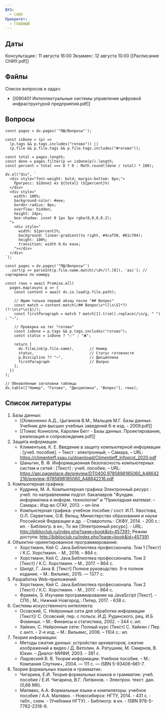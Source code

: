 ```yaml
---
ВУЗ:
  - СНИУ
Приоритет:
  - ГЛАВНЫЙ
---
```

## Даты
Консультация:: 11 августа 16:00
Экзамен:: 12 августа 10:00
[[Расписание СНИУ.pdf]]
## Файлы
Список вопросов и задач: 
- [[090401 Интеллектуальные системы управления цифровой инфраструктурой предприятия.pdf]]
## Вопросы

```dataviewjs
const pages = dv.pages('"ПШ/Вопросы"');

const isDone = (p) =>
  (p.tags && p.tags.includes("готово")) ||
  (p.file && p.file.tags && p.file.tags.includes("#готово"));

const total = pages.length;
const done = pages.filter(p => isDone(p)).length;
const percent = total === 0 ? 0 : Math.round((done / total) * 100);

dv.el("div", `
  <div style="font-weight: bold; margin-bottom: 6px;">
    Прогресс: ${done} из ${total} (${percent}%)
  </div>
  <div style="
    width: 100%;
    background-color: #eee;
    border-radius: 8px;
    overflow: hidden;
    height: 24px;
    box-shadow: inset 0 1px 3px rgba(0,0,0,0.2);
  ">
    <div style="
      width: ${percent}%;
      background: linear-gradient(to right, #4caf50, #81c784);
      height: 100%;
      transition: width 0.6s ease;
    "></div>
  </div>
`);
```
```dataviewjs
const pages = dv.pages('"ПШ/Вопросы"')
  .sort(p => parseInt(p.file.name.match(/\d+/)?.[0]), 'asc'); // сортировка по номеру

const rows = await Promise.all(
  pages.map(async p => {
    const content = await dv.io.load(p.file.path);
    
    // Ищем только первый абзац после "## Вопрос"
    const match = content.match(/## Вопрос\s*([\s\S]*?)(?:\n\s*\n|$)/);
    const firstParagraph = match ? match[1].trim().replace(/\n/g, " ") : "—";

    // Проверка на тег "готово"
    const isDone = p.tags && p.tags.includes("готово");
    const status = isDone ? "✅" : "❌";

    return [
      dv.fileLink(p.file.name),       // Номер
      status,                         // Статус готовности
      p.Discipline ?? "—",            // Дисциплина
      firstParagraph                  // Вопрос
    ];
  })
);

// Обновлённые заголовки таблицы
dv.table(["Номер", "Готово", "Дисциплина", "Вопрос"], rows);
```
## Cписок литературы
1.  Базы данных:
    * [[Хомоненко А.Д., Цыганков В.М., Мальцев М.Г. Базы данных. Учебник для высших учебных заведений 6-е изд. - 2009.pdf]]
    * [[Томас Коннолли, Каролин Бегг - Базы данных. Проектирование, реализация и сопровождение.pdf]]
2.  Защита информации:
    * Климентьев, К. Е. Введение в защиту компьютерной информации : [учеб. пособие]. – Текст : электронный; – Самара, – URL: https://climentieff.ssau.ru/download/Climentieff_Infoprot_2020.pdf
    * Шаньгин, В. Ф. Информационная безопасность компьютерных систем и сетей : [Текст] : учеб. пособие; – URL: https://api.pageplace.de/preview/DT0400.9785898185060_A48642216/preview-9785898185060_A48642216.pdf
3.  Компьютерная графика:
    * Кудрина, М. А. Компьютерная графика Электронный ресурс : учеб. по направлениям подгот. бакалавров "Фундам. информатика и информ. технологии" и "Прикладная математ. – Самара.: Изд-во СГАУ, 2013. – on-line
    * Компьютерная графика: учебное пособие / сост. И.П. Хвостова, О.Л. Серветник, О.В. Вельц; Министерство образования и науки Российской Федерации и др. - Ставрополь : СКФУ, 2014. - 200 с.: ил. - Библиогр. в кн.; То же [Электронный ресурс]. - URL: http://biblioclub.ru/index.php?page=book&id=457391- Режим доступа: http://biblioclub.ru/index.php?page=book&id=457391
4.  Объектно-ориентированное программирование:
    * Хорстманн, Кей С. Java.Библиотека профессионала. Том 1 [Текст] / К.С. Хорстманн. - М., 2016. – 864 с.
    * Хорстманн, Кей С. Java.Библиотека профессионала. Том 2 [Текст] / К.С. Хорстманн. – М., 2017. – 864 с.
    * Шилдт, Г. Java 8. [Текст] Полное руководство. 9-е полное издание. – М.: Вильямс, 2015. — 1377 с.
5.  Разработка Web-приложений:
    * Хорстманн, Кей С. Java.Библиотека профессионала. Том 2 [Текст] / К.С. Хорстманн. - М., 2017. – 864 с.
    * Фримен, Э. Изучаем программирование на JavaScript [Текст]. - СПб.; М.; Нижний Новгород.: Питер, 2017. - 638 с.
6.  Системы искусственного интеллекта:
    * Осовский, С. Нейронные сети для обработки информации [Текст]/ С. Осовский; пер. с польск. И.Д. Рудинского, рец. И.Б Фоминых. – М.: Финансы и статистика, 2002. – 344 с.:ил.
    * Хайкин, С. Нейронные сети: Полный курс [Текст] С. Хайкин / Пер. с англ. - 2-е изд. – М.: Вильямс, 2006. – 1104 с.: ил.
7.  Теория информации:
    * Методы сжатия данных: устройство архиваторов, сжатие изображений и видео / Д. Ватолин, А. Ратушняк, М. Смирнов, В. Юкин. – Диалог-МИФИ, 2003. - 381 с.
    * Лидовский В. В. Теория информации: Учебное пособие. – М.: Компания Спутник+, 2004. — 111 с. — ISBN 5-93406-661-7.
8.  Теория формальных языков и грамматик:
    * Чигарина, Е.И. Теория формальных языков и грамматик: учеб. пособие / Е.И. Чигарина, В.Г. Литвинов. – Электрон. текст. дан. (0,68 Мб).
    * Малявко, А.А. Формальные языки и компиляторы: учебное пособие / А.А. Малявко. - Новосибирск: НГТУ, 2014. - 431 с. : табл., схем. - (Учебники НГТУ). - Библиогр. в кн. - ISBN 978-5-7782-2318-9.